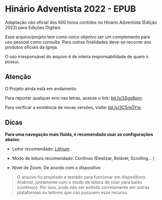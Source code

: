 # Hinário Adventista 2022 - EPUB

Adaptação não oficial dos 600 hinos contidos no Hinário Adventista (Edição 2022) para Edições Digitais.

Esse arquivo/projeto tem como único objetivo ser um complemento para uso pessoal como consulta.
Para outras finalidades deve-se recorrer aos produtos oficiais da Igreja.

O uso irresponsável do arquivo é de inteira responsabilidade de quem o possui.


## Atenção
O Projeto ainda está em andamento

Para reportar qualquer erro nas letras, acesse o link: [bit.ly/3Sgq8pm](https://bit.ly/3Sgq8pm);

Para verificar a existência de novas versões, visite: [bit.ly/3C5mOYw](https://bit.ly/3C5mOYw);

## Dicas

**Para uma navegação mais fluida, é recomendado usar as configurações abaixo:**

- Leitor recomendado: [Lithium](https://play.google.com/store/apps/details?id=com.faultexception.reader)

- Modo de leitura recomendado: Contínuo (Deslizar, Rolável, Scrolling... )

- Nível de Zoom: De acordo com o dispositivo

>O arquivo foi projetado e testado para funcionar em dispositivos Android, juntamente com o modo de leitura de rolar para baixo (contínuo). Por isso, pode não ser exibido corretamente em outras plataformas ou leitores que não possuem esse recurso.
